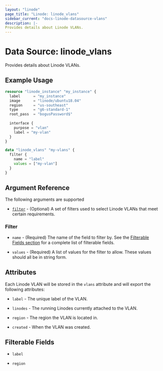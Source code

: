 ```yaml
---
layout: "linode"
page_title: "Linode: linode_vlans"
sidebar_current: "docs-linode-datasource-vlans"
description: |-
Provides details about Linode VLANs.
---
```


# Data Source: linode\_vlans

Provides details about Linode VLANs.

## Example Usage

```terraform
resource "linode_instance" "my_instance" {
  label      = "my_instance"
  image      = "linode/ubuntu18.04"
  region     = "us-southeast"
  type       = "g6-standard-1"
  root_pass  = "bogusPassword$"
  
  interface {
    purpose = "vlan"
    label = "my-vlan"
  }
}

data "linode_vlans" "my-vlans" {
  filter {
    name = "label"
    values = ["my-vlan"]
  }
}
```

## Argument Reference

The following arguments are supported

* [`filter`](#filter) - (Optional) A set of filters used to select Linode VLANs that meet certain requirements.

### Filter

* `name` - (Required) The name of the field to filter by. See the [Filterable Fields section](#filterable-fields) for a complete list of filterable fields.

* `values` - (Required) A list of values for the filter to allow. These values should all be in string form.

## Attributes

Each Linode VLAN will be stored in the `vlans` attribute and will export the following attributes:

* `label` - The unique label of the VLAN.

* `linodes` - The running Linodes currently attached to the VLAN.

* `region` - The region the VLAN is located in.

* `created` - When the VLAN was created.

## Filterable Fields

* `label`

* `region`
